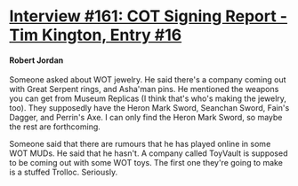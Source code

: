 # [Interview #161: COT Signing Report - Tim Kington, Entry #16](https://www.theoryland.com/intvmain.php?i=161#16)

#### Robert Jordan

Someone asked about WOT jewelry. He said there's a company coming out with Great Serpent rings, and Asha'man pins. He mentioned the weapons you can get from Museum Replicas (I think that's who's making the jewelry, too). They supposedly have the Heron Mark Sword, Seanchan Sword, Fain's Dagger, and Perrin's Axe. I can only find the Heron Mark Sword, so maybe the rest are forthcoming.

Someone said that there are rumours that he has played online in some WOT MUDs. He said that he hasn't. A company called ToyVault is supposed to be coming out with some WOT toys. The first one they're going to make is a stuffed Trolloc. Seriously.

